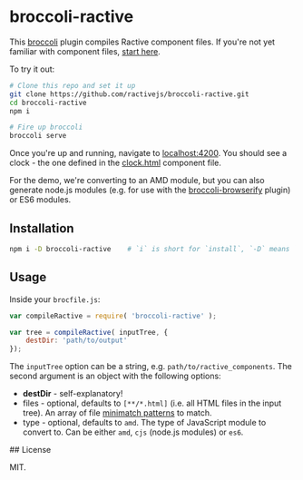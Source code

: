 # broccoli-ractive

This [broccoli](https://github.com/broccolijs/broccoli) plugin compiles Ractive component files. If you're not yet familiar with component files, [start here](https://github.com/ractivejs/component-spec).

To try it out:

```bash
# Clone this repo and set it up
git clone https://github.com/ractivejs/broccoli-ractive.git
cd broccoli-ractive
npm i

# Fire up broccoli
broccoli serve
```

Once you're up and running, navigate to [localhost:4200](http://localhost:4200). You should see a clock - the one defined in the [clock.html](https://github.com/ractivejs/broccoli-ractive/blob/master/example/components/clock.html) component file.

For the demo, we're converting to an AMD module, but you can also generate node.js modules (e.g. for use with the [broccoli-browserify](https://github.com/gingerhendrix/broccoli-browserify) plugin) or ES6 modules.



## Installation

```bash
npm i -D broccoli-ractive    # `i` is short for `install`, `-D` means `--save-dev`
```


## Usage

Inside your `brocfile.js`:

```js
var compileRactive = require( 'broccoli-ractive' );

var tree = compileRactive( inputTree, {
	destDir: 'path/to/output'
});
```

The `inputTree` option can be a string, e.g. `path/to/ractive_components`. The second argument is an object with the following options:

* **destDir** - self-explanatory!
* files - optional, defaults to `[**/*.html]` (i.e. all HTML files in the input tree). An array of file [minimatch patterns](https://github.com/isaacs/minimatch) to match.
* type - optional, defaults to `amd`. The type of JavaScript module to convert to. Can be either `amd`, `cjs` (node.js modules) or `es6`.


## License

MIT.
